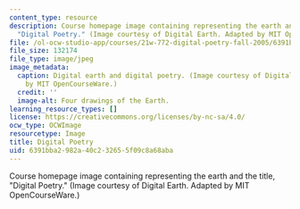 ```yaml
---
content_type: resource
description: Course homepage image containing representing the earth and the title,
  "Digital Poetry." (Image courtesy of Digital Earth. Adapted by MIT OpenCourseWare.)
file: /ol-ocw-studio-app/courses/21w-772-digital-poetry-fall-2005/6391bba2982a40c232655f09c8a68aba_21w-772f05.jpg
file_size: 132174
file_type: image/jpeg
image_metadata:
  caption: Digital earth and digital poetry. (Image courtesy of Digital Earth. Adapted
    by MIT OpenCourseWare.)
  credit: ''
  image-alt: Four drawings of the Earth.
learning_resource_types: []
license: https://creativecommons.org/licenses/by-nc-sa/4.0/
ocw_type: OCWImage
resourcetype: Image
title: Digital Poetry
uid: 6391bba2-982a-40c2-3265-5f09c8a68aba
---
```

Course homepage image containing representing the earth and the title, "Digital Poetry." (Image courtesy of Digital Earth. Adapted by MIT OpenCourseWare.)